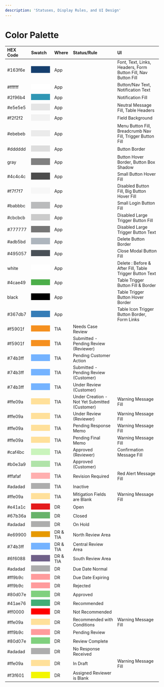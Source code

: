 ```yaml
---
description: 'Statuses, Display Rules, and UI Design'
---
```


# Color Palette

| HEX Code | Swatch | Where | Status/Rule | UI |
| :--- | :--- | :--- | :--- | :--- |
| \#163f6e |  ![](../.gitbook/assets/image%20%28246%29.png)  | App |  | Font, Text, Links, Headers, Form Button Fill, Nav Button Fill |
| \#ffffff | ![](../.gitbook/assets/image%20%28268%29.png)  | App |  | Button/Nav Text, Notification Text |
| \#2f96b4 | ![](../.gitbook/assets/image%20%28249%29.png)  | App |  | Notification Fill |
| \#e5e5e5 | ![](../.gitbook/assets/image%20%28252%29.png)  | App |  | Neutral Message Fill, Table Headers |
| \#f2f2f2 | ![](../.gitbook/assets/image%20%28247%29.png)  | App |  | Field Background |
| \#ebebeb | ![](../.gitbook/assets/image%20%28269%29.png)  | App |  | Menu Button Fill, Breadcrumb Nav Fill, Trigger Button Fill |
| \#dddddd | ![](../.gitbook/assets/image%20%28207%29.png)  | App |  | Button Border |
| gray | ![](../.gitbook/assets/image%20%28257%29.png)  | App |  | Button Hover Border, Button Box Shadow |
| \#4c4c4c | ![](../.gitbook/assets/image%20%28248%29.png)  | App |  | Small Button Hover Fill |
| \#f7f7f7 | ![](../.gitbook/assets/image%20%28215%29.png)  | App |  | Disabled Button Fill, Big Button Hover Fill |
| \#babbbc | ![](../.gitbook/assets/image%20%28230%29.png)  | App |  | Small Login Button Fill |
| \#cbcbcb | ![](../.gitbook/assets/image%20%28237%29.png)  | App |  | Disabled Large Trigger Button Fill |
| \#777777 | ![](../.gitbook/assets/image%20%28233%29.png)  | App |  | Disabled Large Trigger Button Text |
| \#adb5bd | ![](../.gitbook/assets/image%20%28259%29.png)  | App |  | Delete Button Border |
| \#495057 | ![](../.gitbook/assets/image%20%28267%29.png)  | App |  | Close Modal Button Fill |
| white | ![](../.gitbook/assets/image%20%28212%29.png)  | App |  | Delete : Before & After Fill, Table Trigger Button Text |
| \#4cae49 | ![](../.gitbook/assets/image%20%28243%29.png)  | App |  | Table Trigger Button Fill & Border |
| black | ![](../.gitbook/assets/image%20%28239%29.png)  | App |  | Table Trigger Button Hover Border |
| \#367db7 | ![](../.gitbook/assets/image%20%28263%29.png)  | App |  | Table Icon Trigger Button Border, Form Links |
| \#f5901f | ![](../.gitbook/assets/image%20%28261%29.png)  | TIA | Needs Case Review |  |
| \#f5901f | ![](../.gitbook/assets/image%20%28261%29.png)  | TIA | Submitted - Pending Review \(Reviewer\) |  |
| \#74b3ff | ![](../.gitbook/assets/image%20%28224%29.png) | TIA | Pending Customer Action |  |
| \#74b3ff | ![](../.gitbook/assets/image%20%28224%29.png)  | TIA | Submitted - Pending Review \(Customer\) |  |
| \#74b3ff | ![](../.gitbook/assets/image%20%28224%29.png)  | TIA | Under Review \(Customer\) |  |
| \#ffe09a | ![](../.gitbook/assets/image%20%28250%29.png)  | TIA | Under Creation - Not Yet Submitted \(Customer\) | Warning Message Fill |
| \#ffe09a | ![](../.gitbook/assets/image%20%28250%29.png)  | TIA | Under Review \(Reviewer\) | Warning Message Fill |
| \#ffe09a | ![](../.gitbook/assets/image%20%28250%29.png) | TIA | Pending Response Memo | Warning Message Fill |
| \#ffe09a | ![](../.gitbook/assets/image%20%28250%29.png) | TIA | Pending Final Memo | Warning Message Fill |
| \#caf4bc | ![](../.gitbook/assets/image%20%28245%29.png)  | TIA | Approved \(Reviewer\) | Confirmation Message Fill |
| \#b0e3a9 | ![](../.gitbook/assets/image%20%28264%29.png)  | TIA | Approved \(Customer\) |  |
| \#ffafaf | ![](../.gitbook/assets/image%20%28235%29.png)  | TIA | Revision Required | Red Alert Message Fill |
| \#adadad | ![](../.gitbook/assets/image%20%28227%29.png) | TIA | Inactive |  |
| \#ffe09a | ![](../.gitbook/assets/image%20%28250%29.png)  | TIA | Mitigation Fields are Blank | Warning Message Fill |
| \#e41a1c | ![](../.gitbook/assets/image%20%28226%29.png)  | DR | Open |  |
| \#67b36a | ![](../.gitbook/assets/image%20%28214%29.png)  | DR | Closed |  |
| \#adadad | ![](../.gitbook/assets/image%20%28227%29.png)  | DR | On Hold |  |
| \#e69900 | ![](../.gitbook/assets/image%20%28218%29.png)  | DR & TIA | North Review Area |  |
| \#74b3ff | ![](../.gitbook/assets/image%20%28224%29.png)  | DR & TIA | Central Review Area |  |
| \#6f6088 | ![](../.gitbook/assets/image%20%28210%29.png)  | DR & TIA | South Review Area |  |
| \#adadad | ![](../.gitbook/assets/image%20%28227%29.png)  | DR | Due Date Normal |  |
| \#ff9b9c | ![](../.gitbook/assets/image%20%28220%29.png)  | DR | Due Date Expiring |  |
| \#ff9b9c | ![](../.gitbook/assets/image%20%28220%29.png)  | DR | Rejected |  |
| \#80d07e | ![](../.gitbook/assets/image%20%28260%29.png)  | DR | Approved |  |
| \#41ae76 | ![](../.gitbook/assets/image%20%28211%29.png)  | DR | Recommended |  |
| \#ff0000 | ![](../.gitbook/assets/image%20%28262%29.png)  | DR | Not Recommended |  |
| \#ffe09a | ![](../.gitbook/assets/image%20%28250%29.png)  | DR | Recommended with Conditions | Warning Message Fill |
| \#ff9b9c | ![](../.gitbook/assets/image%20%28220%29.png)  | DR | Pending Review |  |
| \#80d07e | ![](../.gitbook/assets/image%20%28260%29.png)  | DR | Review Complete |  |
| \#adadad | ![](../.gitbook/assets/image%20%28227%29.png)  | DR | No Response Received |  |
| \#ffe09a | ![](../.gitbook/assets/image%20%28250%29.png)  | DR | In Draft | Warning Message Fill |
| \#f3f601 | ![](../.gitbook/assets/image%20%28251%29.png)  | DR | Assigned Reviewer is Blank |  |


